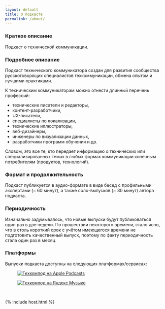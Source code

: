 ```yaml
---
layout: default
title: О подкасте
permalink: /about/
---
```


### Краткое описание

Подкаст о технической коммуникации.

### Подробное описание

Подкаст технического коммуникатора создан для развития сообщества русскоговорящих специалистов техкоммуникации, обмена опытом и лучшими практиками.

К техническим коммуникаторам можно отнести длинный перечень профессий:
- технические писатели и редакторы, 
- контент-разработчики, 
- UX-писатели, 
- специалисты по локализации, 
- технические иллюстраторы,
- веб-дизайнеры, 
- инженеры по визуализации данных, 
- разработчики программ обучения и др. 

Словом, это все те, кто передает информацию о технических или специализированных темах в любых формах коммуникации конечным потребителям (продуктов, технологий).

### Формат и продолжительность

Подкаст публикуется в аудио-формате в виде бесед с профильными экспертами (~ 60 минут), а также соло-выпусков (~ 30 минут) автора подкаста.

### Периодичность

Изначально задумывалось, что новые выпуски будут публиковаться один раз в две недели. По прошествии некоторого времени, стало ясно, что в столь короткий срок с учётом имеющегося времени не подготовить качественный выпуск, поэтому по факту периодичность стала один раз в месяц. 

### Платформы

Выпуски подкаста доступны на следующих платформах/сервисах:

<p>
    <figure>
        <a href="https://apple.co/3SbtZXI"><img src="{{site.url}}{{site.baseurl}}/assets/platforms/RU_Apple_Podcasts_techcommpod.svg" alt="Техкомпод на Apple Podcasts"/></a>
    </figure>
</p>

<!-- <p>
    <figure>
        <a href="https://podcasts.google.com/feed/aHR0cHM6Ly90ZWNoY29tbXBvZC5ydS9wb2RjYXN0LnJzcw"><img src="{{site.url}}{{site.baseurl}}/assets/platforms/RU_Google_Podcasts_techcommpod.svg" alt="Техкомпод на Google Podcasts"/></a>
    </figure>
</p> -->

<p>
    <figure>
        <a target="_blank" href="https://music.yandex.ru/album/29225495"><img src="{{site.url}}{{site.baseurl}}/assets/platforms/RU_Yandex_Podcasts_techcommpod.svg" alt="Техкомпод на Яндекс Музыке"></a>
    </figure>
</p>

<br>

{% include host.html %}